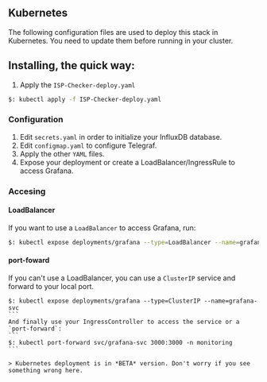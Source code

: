 ## Kubernetes
The following configuration files are used to deploy this stack in Kubernetes.
You need to update them before running in your cluster.

## Installing, the quick way:

1) Apply the `ISP-Checker-deploy.yaml`
```bash
$: kubectl apply -f ISP-Checker-deploy.yaml
```

### Configuration

1) Edit `secrets.yaml` in order to initialize your InfluxDB database.
2) Edit `configmap.yaml` to configure Telegraf.
3) Apply the other `YAML` files.
4) Expose your deployment or create a LoadBalancer/IngressRule to access Grafana.

### Accesing
#### LoadBalancer
If you want to use a `LoadBalancer` to access Grafana, run:
```bash
$: kubectl expose deployments/grafana --type=LoadBalancer --name=grafana-svc
```
#### port-foward
If you can't use a LoadBalancer, you can use a `ClusterIP` service and forward to your local port.
````
$: kubectl expose deployments/grafana --type=ClusterIP --name=grafana-svc
```
And finally use your IngressController to access the service or a `port-forward`:
```
$: kubectl port-forward svc/grafana-svc 3000:3000 -n monitoring
```

> Kubernetes deployment is in *BETA* version. Don't worry if you see something wrong here.
